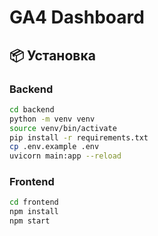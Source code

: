 # GA4 Dashboard

## 📦 Установка

### Backend
```bash
cd backend
python -m venv venv
source venv/bin/activate
pip install -r requirements.txt
cp .env.example .env
uvicorn main:app --reload
```

### Frontend
```bash
cd frontend
npm install
npm start
```
